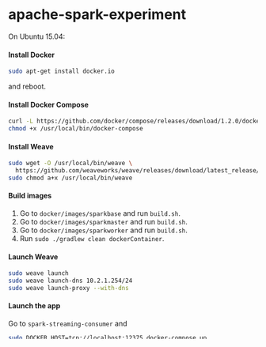 # apache-spark-experiment

On Ubuntu 15.04:

#### Install Docker

```bash
sudo apt-get install docker.io
```
and reboot.

#### Install Docker Compose

```bash
curl -L https://github.com/docker/compose/releases/download/1.2.0/docker-compose-`uname -s`-`uname -m` > /usr/local/bin/docker-compose
chmod +x /usr/local/bin/docker-compose
```

#### Install Weave

```bash
sudo wget -O /usr/local/bin/weave \
  https://github.com/weaveworks/weave/releases/download/latest_release/weave
sudo chmod a+x /usr/local/bin/weave
```

#### Build images

1. Go to `docker/images/sparkbase` and run `build.sh`.
2. Go to `docker/images/sparkmaster` and run `build.sh`.
3. Go to `docker/images/sparkworker` and run `build.sh`.
4. Run `sudo ./gradlew clean dockerContainer`.

#### Launch Weave

```bash
sudo weave launch
sudo weave launch-dns 10.2.1.254/24
sudo weave launch-proxy --with-dns
```

#### Launch the app

Go to `spark-streaming-consumer` and
```bash
sudo DOCKER_HOST=tcp://localhost:12375 docker-compose up
```
